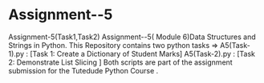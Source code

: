 # Assignment--5
Assignment-5(Task1,Task2)
Assignment--5( Module 6)Data Structures and Strings in Python.
This Repository contains two python tasks =>
A5(Task-1).py : [Task 1: Create a Dictionary of Student Marks]
A5(Task-2).py : [Task 2: Demonstrate List Slicing ]
Both scripts are part of the assignment submission for the Tutedude Python Course .
